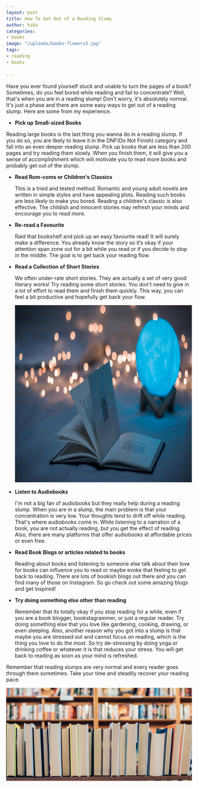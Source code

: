 ```yaml
---
layout: post
title: How To Get Out of a Reading Slump
author: hiba
categories:
- books
image: "/uploads/books-flowers3.jpg"
tags:
- reading
- books

---
```

Have you ever found yourself stuck and unable to turn the pages of a book? Sometimes, do you feel bored while reading and fail to concentrate? Well, that's when you are in a reading slump! Don't worry, it's absolutely normal. It's just a phase and there are some easy ways to get out of a reading slump. Here are some from my experience.

* **Pick up Small-sized Books**

Reading large books is the last thing you wanna do in a reading slump. If you do so, you are likely to leave it in the DNF(Do Not Finish) category and fall into an even deeper reading slump. Pick up books that are less than 200 pages and try reading them slowly. When you finish them, it will give you a sense of accomplishment which will motivate you to read more books and probably get out of the slump.

* **Read Rom-coms or Children's Classics**

  This is a tried and tested method. Romantic and young adult novels are written in simple styles and have appealing plots. Reading such books are less likely to make you bored. Reading a children's classic is also effective. The childish and innocent stories may refresh your minds and encourage you to read more.
* **Re-read a Favourite**

  Raid that bookshelf and pick up an easy favourite read! It will surely make a difference. You already know the story so it’s okay if your attention span zone out for a bit while you read or if you decide to stop in the middle. The goal is to get back your reading flow.
* **Read a Collection of Short Stories**

  We often under-rate short stories. They are actually a set of very good literary works! Try reading some short stories. You don't need to give in a lot of effort to read them and finish them quickly. This way, you can feel a bit productive and hopefully get back your flow.

  ![](/uploads/book-unsplash.jpg "How to Get Out of a Reading Slump")
* **Listen to Audiobooks**

  I'm not a big fan of audiobooks but they really help during a reading slump. When you are in a slump, the main problem is that your concentration is very low. Your thoughts tend to drift off while reading. That's where audiobooks come in. While listening to a narration of a book, you are not actually reading, but you get the effect of reading. Also, there are many platforms that offer audiobooks at affordable prices or even free.
* **Read Book Blogs or articles related to books**

  Reading about books and listening to someone else talk about their love for books can influence you to read or maybe evoke that feeling to get back to reading. There are lots of bookish blogs out there and you can find many of those on Instagram. So go check out some amazing blogs and get inspired!
* **Try doing something else other than reading**

  Remember that its totally okay if you stop reading for a while, even if you are a book blogger, bookstagrammer, or just a regular reader. Try doing something else that you love like gardening, cooking, drawing, or even sleeping. Also, another reason why you got into a slump is that maybe you are stressed out and cannot focus on reading, which is the thing you love to do the most. So try de-stressing by doing yoga or drinking coffee or whatever it is that reduces your stress. You will get back to reading as soon as your mind is refreshed.

Remember that reading slumps are very normal and every reader goes through them sometimes.  Take your time and steadily recover your reading pace.

![](/uploads/books-unsplash2-1.jpg "How to Get Out of a Reading Slump")